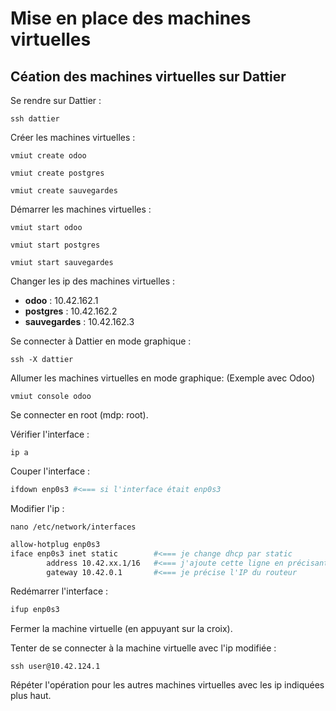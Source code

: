 # Mise en place des machines virtuelles

## Céation des machines virtuelles sur Dattier

Se rendre sur Dattier :
```
ssh dattier
```

Créer les machines virtuelles :
```
vmiut create odoo
```
```
vmiut create postgres
```
```
vmiut create sauvegardes
```

Démarrer les machines virtuelles :
```
vmiut start odoo
```
```
vmiut start postgres
```
```
vmiut start sauvegardes
```

Changer les ip des machines virtuelles :
- **odoo** : 10.42.162.1
- **postgres** : 10.42.162.2
- **sauvegardes** : 10.42.162.3

Se connecter à Dattier en mode graphique :
``` 
ssh -X dattier
```

Allumer les machines virtuelles en mode graphique:
(Exemple avec Odoo)
```
vmiut console odoo
```
Se connecter en root (mdp: root).

Vérifier l'interface :
```
ip a
```

Couper l'interface :
```sh
ifdown enp0s3 #<=== si l'interface était enp0s3
```

Modifier l'ip :
```
nano /etc/network/interfaces
```
```sh
allow-hotplug enp0s3      
iface enp0s3 inet static        #<=== je change dhcp par static
        address 10.42.xx.1/16   #<=== j'ajoute cette ligne en précisant l'IP de ma machine virtuelle
        gateway 10.42.0.1       #<=== je précise l'IP du routeur
```

Redémarrer l'interface :
```sh
ifup enp0s3
```

Fermer la machine virtuelle (en appuyant sur la croix).

Tenter de se connecter à la machine virtuelle avec l'ip modifiée :
```
ssh user@10.42.124.1
```
Répéter l'opération pour les autres machines virtuelles avec les ip indiquées plus haut.







